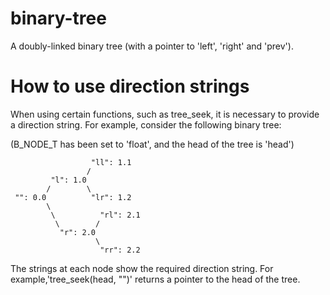 # binary-tree
A doubly-linked binary tree (with a pointer to 'left', 'right' and 'prev').

# How to use direction strings

When using certain functions, such as tree\_seek, it is necessary to provide
a direction string. For example, consider the following binary tree:

(B\_NODE\_T has been set to 'float', and the head of the tree is 'head')
```
                  "ll": 1.1
                 /
         "l": 1.0
        /        \ 
 "": 0.0          "lr": 1.2
        \
         \          "rl": 2.1
          \        /
           "r": 2.0
                   \
                    "rr": 2.2
```
The strings at each node show the required direction string.
For example,'tree\_seek(head, "")' returns a pointer to the head of the
tree.
